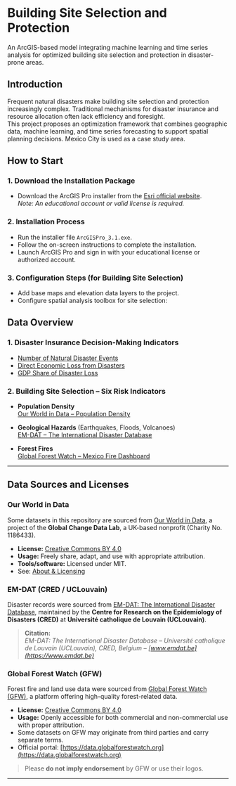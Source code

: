 # Building Site Selection and Protection

An ArcGIS-based model integrating machine learning and time series analysis for optimized building site selection and protection in disaster-prone areas.

##  Introduction

Frequent natural disasters make building site selection and protection increasingly complex. Traditional mechanisms for disaster insurance and resource allocation often lack efficiency and foresight.  
This project proposes an optimization framework that combines geographic data, machine learning, and time series forecasting to support spatial planning decisions. Mexico City is used as a case study area.

## How to Start

### 1. Download the Installation Package

- Download the ArcGIS Pro installer from the [Esri official website](https://www.esri.com/).  
  *Note: An educational account or valid license is required.*

### 2. Installation Process

- Run the installer file `ArcGISPro_3.1.exe`.
- Follow the on-screen instructions to complete the installation.
- Launch ArcGIS Pro and sign in with your educational license or authorized account.

### 3. Configuration Steps (for Building Site Selection)

- Add base maps and elevation data layers to the project.
- Configure spatial analysis toolbox for site selection:

##  Data Overview

### 1. Disaster Insurance Decision-Making Indicators

- [Number of Natural Disaster Events](https://ourworldindata.org/grapher/number-of-natural-disaster-events)  
- [Direct Economic Loss from Disasters](https://ourworldindata.org/grapher/direct-economic-loss-attributed-to-disasters)  
- [GDP Share of Disaster Loss](https://ourworldindata.org/explorers/natural-disasters?tab=map&time=2020&Disaster+Type=All+disasters&Impact=Economic+damages+%28%25+GDP%29&Timespan=Decadal+average&Per+capita=false&country=~OWID_WRL)

### 2. Building Site Selection – Six Risk Indicators

- **Population Density**  
   [Our World in Data – Population Density](https://ourworldindata.org/explorers/population-and-demography?indicator=Population+density&Sex=Both+sexes&Age=Total&Projection+scenario=None&country=CHN~IND~USA~IDN~PAK~NGA~BRA~JPN)

- **Geological Hazards** (Earthquakes, Floods, Volcanoes)  
   [EM-DAT – The International Disaster Database](https://www.emdat.be/)

- **Forest Fires**  
   [Global Forest Watch – Mexico Fire Dashboard](https://www.globalforestwatch.org/dashboards/country/MEX/?category=fires&location=WyJjb3VudHJ5IiwiTUVYIl0%3D)

---

##  Data Sources and Licenses

###  Our World in Data

Some datasets in this repository are sourced from [Our World in Data](https://ourworldindata.org/), a project of the **Global Change Data Lab**, a UK-based nonprofit (Charity No. 1186433).  

- **License:** [Creative Commons BY 4.0](https://creativecommons.org/licenses/by/4.0/)  
- **Usage:** Freely share, adapt, and use with appropriate attribution.  
- **Tools/software:** Licensed under MIT.  
- See: [About & Licensing](https://ourworldindata.org/about#licensing-and-how-to-cite)


###  EM-DAT (CRED / UCLouvain)

Disaster records were sourced from [EM-DAT: The International Disaster Database](https://public.emdat.be/), maintained by the **Centre for Research on the Epidemiology of Disasters (CRED)** at **Université catholique de Louvain (UCLouvain)**.

> **Citation:**  
> *EM-DAT: The International Disaster Database – Université catholique de Louvain (UCLouvain), CRED, Belgium – [www.emdat.be](https://www.emdat.be)*


###  Global Forest Watch (GFW)

Forest fire and land use data were sourced from [Global Forest Watch (GFW)](https://www.globalforestwatch.org/), a platform offering high-quality forest-related data.

- **License:** [Creative Commons BY 4.0](https://creativecommons.org/licenses/by/4.0/)  
- **Usage:** Openly accessible for both commercial and non-commercial use with proper attribution.  
- Some datasets on GFW may originate from third parties and carry separate terms.  
- Official portal: [https://data.globalforestwatch.org](https://data.globalforestwatch.org)

> Please **do not imply endorsement** by GFW or use their logos.

---
